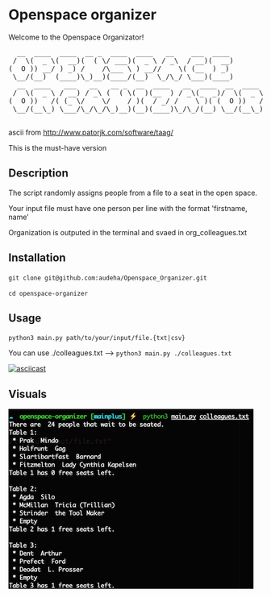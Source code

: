 # Openspace organizer
Welcome to the Openspace Organizator!</p>

<pre>
  __  ____  ____  __ _  ____  ____   __    ___  ____
 /  \(  _ \(  __)(  ( \/ ___)(  _ \ / _\  / __)(  __)
(  O )) __/ ) _) /    /\___ \ ) __//    \( (__  ) _)
 \__/(__)  (____)\_)__)(____/(__)  \_/\_/ \___)(____)
  __  ____   ___   __   __ _  __  ____   __  ____  __  ____
 /  \(  _ \ / __) / _\ (  ( \(  )(__  ) / _\(_  _)/  \(  _ \
(  O ))   /( (_ \/    \/    / )(  / _/ /    \ )( (  O ))   /
 \__/(__\_) \___/\_/\_/\_)__)(__)(____)\_/\_/(__) \__/(__\_)
 </pre>

 ascii from http://www.patorjk.com/software/taag/

This is the must-have version

## Description
The script randomly assigns people from a file to a seat in the open space. </p>
Your input file must have one person per line with the format 'firstname, name'</p>
Organization is outputed in the terminal and svaed in org_colleagues.txt

## Installation
`git clone git@github.com:audeha/Openspace_Organizer.git`  </p>
`cd openspace-organizer`

## Usage
`python3 main.py path/to/your/input/file.{txt|csv}` </p>
You can use ./colleagues.txt --> ``python3 main.py ./colleagues.txt ``</p>
[![asciicast](https://asciinema.org/a/AL7hAfqAg3JRLNugD7tdKn2LF.svg)](https://asciinema.org/a/AL7hAfqAg3JRLNugD7tdKn2LF)

## Visuals
![Alt Text](./Screenshot1.png)
